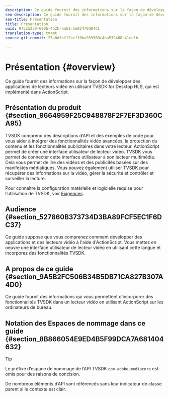```yaml
---
description: Ce guide fournit des informations sur la façon de développer des applications de lecteurs vidéo en utilisant TVSDK for Desktop HLS, qui est implémenté dans ActionScript.
seo-description: Ce guide fournit des informations sur la façon de développer des applications de lecteurs vidéo en utilisant TVSDK for Desktop HLS, qui est implémenté dans ActionScript.
seo-title: Présentation
title: Présentation
uuid: 9752a239-690b-4b2b-aab1-1e82470d84d1
translation-type: tm+mt
source-git-commit: 25a0dfef12ecf10ba939500c4ba539468c41ee1b

---
```



# Présentation {#overview}

Ce guide fournit des informations sur la façon de développer des applications de lecteurs vidéo en utilisant TVSDK for Desktop HLS, qui est implémenté dans ActionScript.

## Présentation du produit {#section_9664959F25C948878F2F7EF3D360CA95}

TVSDK comprend des descriptions d’API et des exemples de code pour vous aider à intégrer des fonctionnalités vidéo avancées, la protection du contenu et les fonctionnalités publicitaires dans votre lecteur. ActionScript permet de créer une interface utilisateur de lecteur vidéo. TVSDK vous permet de connecter cette interface utilisateur à son lecteur multimédia. Cela vous permet de lire des vidéos et des publicités basées sur des manifestes médiatiques. Vous pouvez également utiliser TVSDK pour récupérer des informations sur la vidéo, gérer la sécurité et contrôler et surveiller la lecture.

Pour connaître la configuration matérielle et logicielle requise pour l’utilisation de TVSDK, voir [Exigences](../../c-psdk-dhls-1.4-introduction/overview-prod-audience-guide/requirements/r-psdk-dhls-1.4-requirements-system.md).

## Audience {#section_527860B373734D3BA89FCF5EC1F6DC37}

Ce guide suppose que vous comprenez comment développer des applications et des lecteurs vidéo à l&#39;aide d&#39;ActionScript. Vous mettez en oeuvre une interface utilisateur de lecteur vidéo en utilisant cette langue et incorporez des fonctionnalités TVSDK.

## A propos de ce guide {#section_9A5B2FC506B34B5DB71CA827B307A4D0}

Ce guide fournit des informations qui vous permettent d’incorporer des fonctionnalités TVSDK dans un lecteur vidéo en utilisant ActionScript sur les ordinateurs de bureau.

## Notation des Espaces de nommage dans ce guide {#section_8B866054E9ED4B5F99DCA7A681404632}

>[!TIP]
>
>Le préfixe d’espace de nommage de l’API TVSDK `com.adobe.mediacore` est omis pour des raisons de concision.
>
>De nombreux éléments d’API sont référencés sans leur indicateur de classe parent si le contexte est clair.

